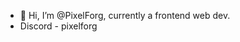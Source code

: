 - 👋 Hi, I’m @PixelForg, currently a frontend web dev.
- Discord - pixelforg

<!---
PixelFog/PixelFog is a ✨ special ✨ repository because its `README.md` (this file) appears on your GitHub profile.
You can click the Preview link to take a look at your changes.
--->
